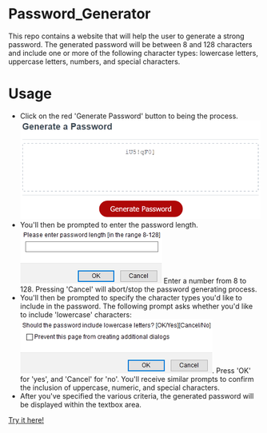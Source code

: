 # Password_Generator
This repo contains a website that will help the user to generate a strong password. The generated password will be between 8 and 128 characters and include one or more of the following character types: lowercase letters, uppercase letters, numbers, and special characters.

# Usage
* Click on the red 'Generate Password' button to being the process. ![Screenshot of the UI and the 'Generate Password' button](assets/readme/generate_password_ui.png)
* You'll then be prompted to enter the password length. ![Screenshot showing prompt to enter the password length](assets/readme/password_length_prompt.png) Enter a number from 8 to 128. Pressing 'Cancel' will abort/stop the password generating process.
* You'll then be prompted to specify the character types you'd like to include in the password. The following prompt asks whether you'd like to include 'lowercase' characters: ![Screenshot of prompt asking if you'd like to include lowercase characters](assets/readme/character_type_prompt.png). Press 'OK' for 'yes', and 'Cancel' for 'no'. You'll receive similar prompts to confirm the inclusion of uppercase, numeric, and special characters.
* After you've specified the various criteria, the generated password will be displayed within the textbox area.

[Try it here!](https://cek333.github.io/Password_Generator/)